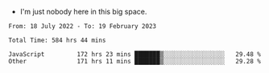 - I'm just nobody here in this big space.


<!--START_SECTION:waka-->

```text
From: 18 July 2022 - To: 19 February 2023

Total Time: 584 hrs 44 mins

JavaScript         172 hrs 23 mins ███████▒░░░░░░░░░░░░░░░░░   29.48 %
Other              171 hrs 11 mins ███████▒░░░░░░░░░░░░░░░░░   29.28 %
```

<!--END_SECTION:waka-->
